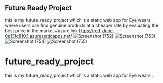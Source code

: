 ## Future Ready Project
this is my future_ready_project which is a static web app for Eye wears where users can find genuine products at a cheaper rate by evaluating the best price in the market
#azure link https://red-dune-0e13fc810.1.azurestaticapps.net/
![Screenshot (752)](https://user-images.githubusercontent.com/78343463/177139082-2897b7e3-10bf-4990-8b84-ff13e05a1fa7.png)
![Screenshot (753)](https://user-images.githubusercontent.com/78343463/177139087-216770fa-76b9-433d-9792-8630d1c1b28f.png)
![Screenshot (754)](https://user-images.githubusercontent.com/78343463/177139090-c074401b-73a8-4ff9-9bc8-8312e4cd9468.png)
![Screenshot (755)](https://user-images.githubusercontent.com/78343463/177139091-ece37405-f3f0-4dbf-9ea1-4eea2c09f043.png)
# future_ready_project
this is my future_ready_project which is a static web app for Eye wears .
